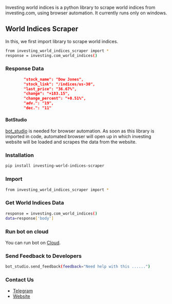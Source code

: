 Investing world indices is a python library to scrape world indices from investing.com, using browser automation. 
It currently runs only on windows.

## World Indices Scraper
In this, we first import library to scrape world indices.
```sh
from investing_world_indices_scraper import *
response = investing.com_world_indices()
```

### Response Data
```json
        "stock_name": "Dow Jones",
        "stock_link": "/indices/us-30",
        "last_price": "36.67%",
        "change": "+183.15",
        "change_percent": "+0.51%",
        "adv.": "19",
        "dec.": "11"
```


#### BotStudio
[bot_studio](https://pypi.org/project/bot_studio/) is needed for browser automation. As soon as this library is imported in code, automated browser will open up in which investing website will be loaded and scrapes the data from the website.


### Installation

```sh
pip install investing-world-indices-scraper
```

### Import
```sh
from investing_world_indices_scraper import *
```

### Get World Indices Data
```sh
response = investing.com_world_indices()
data=response['body']
```

### Run bot on cloud
You can run bot on [Cloud](https://datakund.com/products/investing-com-world-indices-scraper).

### Send Feedback to Developers
```sh
bot_studio.send_feedback(feedback="Need help with this ......")
```

### Contact Us
* [Telegram](https://t.me/datakund)
* [Website](https://datakund.com)

